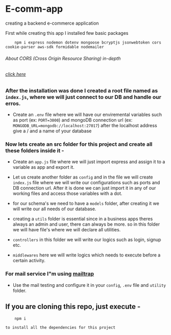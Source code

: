# E-comm-app
creating a backend e-commerce application

First while creating this app I installed few basic packages

```
    npm i express nodemon dotenv mongoose bcryptjs jsonwebtoken cors cookie-parser aws-sdk formidable nodemailer
```
###### About CORS (Cross Origin Resource Sharing) in-depth
###### [click here](https://blog.learncodeonline.in/web-security-cross-origin-resource-sharing-cors)

### After the installation was done I created a root file named as `index.js`, where we will just connect to our DB and handle our erros.

- Create an `.env` file where we will have our enviremental variables such as port (ex: `PORT=3000`) and mongoDB connection url (ex: `MONGODB_URL=mongodb://localhost:27017`) after the localhost address give a / and a name of your database

### Now lets create an src folder for this project and create all these folders inside it -

- Create an `app.js` file where we will just import express and assign it to a variable as app and export it.

- Let us create another folder as `config` and in the file we will create `index.js` file where we will write our configurations such as ports and DB connection url. After it is done we can just import it in any of our working files and access those variables with a dot.

- for our schema's we need to have a `models` folder, after creating it we will write our all needs of our database.

- creating a `utils` folder is essential since in a business apps theres always an admin and user, there can always be more. so in this folder we will have file's where we will declare all utilities.

- `controllers` in this folder we will write our logics such as login, signup etc.

- `middlewares` here we will write logics which needs to execute before a certain activity.

### For mail service I"m using [mailtrap](https://mailtrap.io/) 
- Use the mail testing and configure it in your `config`, `.env` file and `utility` folder.

## If you are cloning this repo, just execute - 
```
    npm i
```
`to install all the dependencies for this project`